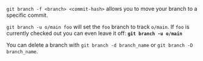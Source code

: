 `git branch -f <branch> <commit-hash>` allows you to move your branch to a specific commit.

`git branch -u o/main foo` will set the `foo` branch to track `o/main`. If `foo` is currently checked out you can even leave it off: **`git branch -u o/main`**

You can delete a branch with `git branch -d branch_name` or `git branch -D branch_name`.